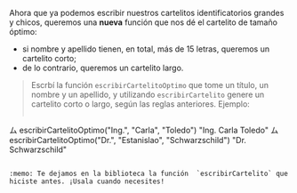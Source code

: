 Ahora que ya podemos escribir nuestros cartelitos identificatorios grandes y chicos, queremos una **nueva** función que nos dé el cartelito de tamaño óptimo:

* si nombre y apellido tienen, en total, más de 15 letras, queremos un cartelito corto;
* de lo contrario, queremos un cartelito largo.

> Escrbí la función `escribirCartelitoOptimo` que tome un título, un nombre y un apellido, y utilizando `escribirCartelito` genere un cartelito corto o largo, según las reglas anteriores. Ejemplo: 
> 
> ```javascript
ム escribirCartelitoOptimo("Ing.", "Carla", "Toledo")
"Ing. Carla Toledo"
ム escribirCartelitoOptimo("Dr.", "Estanislao", "Schwarzschild")
"Dr. Schwarzschild"
```

:memo: Te dejamos en la biblioteca la función  `escribirCartelito` que hiciste antes. ¡Usala cuando necesites!